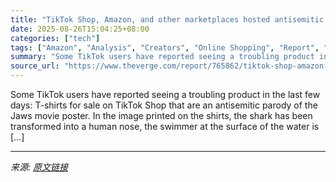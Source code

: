 ```yaml
---
title: "TikTok Shop, Amazon, and other marketplaces hosted antisemitic T-shirts"
date: 2025-08-26T15:04:25+08:00
categories: ["tech"]
tags: ["Amazon", "Analysis", "Creators", "Online Shopping", "Report", "Tech", "TikTok"]
summary: "Some TikTok users have reported seeing a troubling product in the last few days: T-shirts for sale on TikTok Shop that are an antisemitic parody of the Jaws movie poster. In the image printed on the s"
source_url: "https://www.theverge.com/report/765862/tiktok-shop-amazon-antisemitic-tshirts"
---
```


Some TikTok users have reported seeing a troubling product in the last few days: T-shirts for sale on TikTok Shop that are an antisemitic parody of the Jaws movie poster. In the image printed on the shirts, the shark has been transformed into a human nose, the swimmer at the surface of the water is [&#8230;]

---

*来源: [原文链接](https://www.theverge.com/report/765862/tiktok-shop-amazon-antisemitic-tshirts)*

